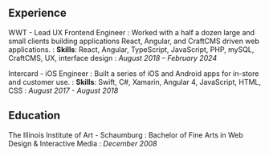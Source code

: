 ## Experience
WWT - Lead UX Frontend Engineer
: Worked with a half a dozen large and small clients building applications React, Angular, and CraftCMS driven web applications.
: **Skills**: React, Angular, TypeScript, JavaScript, PHP, mySQL, CraftCMS, UX, interface design
: *August 2018 &ndash; February 2024*

Intercard - iOS Engineer
: Built a series of iOS and Android apps for in-store and customer use.
: **Skills**: Swift, C#, Xamarin, Angular 4, JavaScript, HTML, CSS
: *August 2017 - August 2018*

## Education
The Illinois Institute of Art - Schaumburg
: Bachelor of Fine Arts in Web Design & Interactive Media
: *December 2008*
